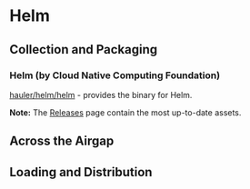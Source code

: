 # Helm

## Collection and Packaging

### Helm (by Cloud Native Computing Foundation)

[hauler/helm/helm](https://rancher-airgap.s3.amazonaws.com/0.8.0/hauler/helm/helm) - provides the binary for Helm.

**Note:** The [Releases](https://github.com/zackbradys/rancher-airgap/releases) page contain the most up-to-date assets.

## Across the Airgap

## Loading and Distribution